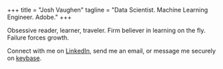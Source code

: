 +++
title = "Josh Vaughen"
tagline = "Data Scientist. Machine Learning Engineer. Adobe."
+++

Obsessive reader, learner, traveler. Firm believer in learning on the fly. Failure forces growth.

Connect with me on [LinkedIn](https://linkedin.com/ijosh), send me an email, or message me securely on [keybase](https://keybase.io/ijosh).